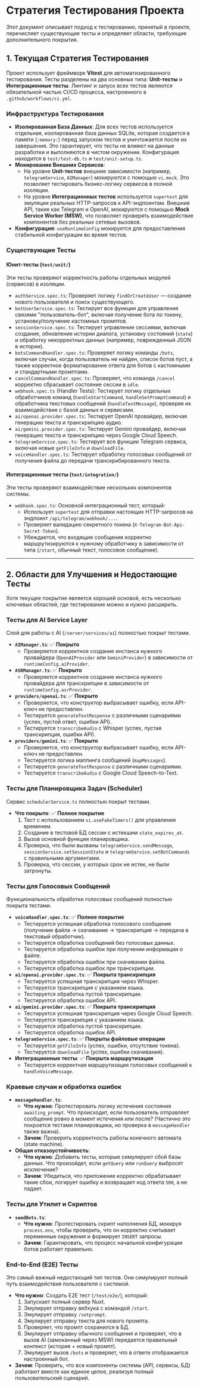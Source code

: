 # Стратегия Тестирования Проекта

Этот документ описывает подход к тестированию, принятый в проекте, перечисляет существующие тесты и определяет области, требующие дополнительного покрытия.

## 1. Текущая Стратегия Тестирования

Проект использует фреймворк **Vitest** для автоматизированного тестирования. Тесты разделены на два основных типа: **Unit-тесты** и **Интеграционные тесты**. Линтинг и запуск всех тестов являются обязательной частью CI/CD процесса, настроенного в `.github/workflows/ci.yml`.

### Инфраструктура Тестирования

- **Изолированная База Данных**: Для всех тестов используется отдельная, изолированная база данных SQLite, которая создается в памяти (`:memory:`) перед запуском тестов и уничтожается после их завершения. Это гарантирует, что тесты не влияют на данные разработки и выполняются в чистом окружении. Конфигурация находится в `test/test-db.ts` и `test/unit-setup.ts`.
- **Мокирование Внешних Сервисов**:
  - На уровне **Unit-тестов** внешние зависимости (например, `telegramService`, `AIManager`) мокируются с помощью `vi.mock`. Это позволяет тестировать бизнес-логику сервисов в полной изоляции.
  - На уровне **Интеграционных тестов** используется `supertest` для эмуляции реальных HTTP-запросов к API-эндпоинтам. Внешние API, такие как Telegram и OpenAI, мокируются с помощью **Mock Service Worker (MSW)**, что позволяет проверять взаимодействие компонентов без реальных сетевых вызовов.
- **Конфигурация**: `useRuntimeConfig` мокируется для предоставления стабильной конфигурации во время тестов.

### Существующие Тесты

#### Юнит-тесты (`test/unit/`)

Эти тесты проверяют корректность работы отдельных модулей (сервисов) в изоляции.

- `authService.spec.ts`: Проверяет логику `findOrCreateUser` — создание нового пользователя и поиск существующего.
- `botUserService.spec.ts`: Тестирует все функции для управления связями "пользователь-бот", включая получение бота по токену, установку/получение кастомных промптов.
- `sessionService.spec.ts`: Тестирует управление сессиями, включая создание, обновление истории диалога, установку состояний (`state`) и обработку некорректных данных (например, поврежденный JSON в истории).
- `botsCommandHandler.spec.ts`: Проверяет логику команды `/bots`, включая случаи, когда пользователь не найден, список ботов пуст, а также корректное форматирование ответа для ботов с кастомными и стандартными промптами.
- `cancelCommandHandler.spec.ts`: Проверяет, что команда `/cancel` корректно сбрасывает состояние сессии в `idle`.
- `webhook.spec.ts` (Handler Tests): Тестирует логику отдельных обработчиков команд (`handleStartCommand`, `handleSetPromptCommand`) и обработчика текстовых сообщений (`handleTextMessage`), проверяя их взаимодействие с базой данных и сервисами.
- `ai/openai.provider.spec.ts`: Тестирует OpenAI провайдер, включая генерацию текста и транскрипцию аудио.
- `ai/gemini.provider.spec.ts`: Тестирует Gemini провайдер, включая генерацию текста и транскрипцию через Google Cloud Speech.
- `telegramService.spec.ts`: Тестирует все функции Telegram сервиса, включая новые `getFileInfo` и `downloadFile`.
- `voiceHandler.spec.ts`: Тестирует обработку голосовых сообщений от получения файла до передачи транскрибированного текста.

#### Интеграционные тесты (`test/integration/`)

Эти тесты проверяют взаимодействие нескольких компонентов системы.

- `webhook.spec.ts`: Основной интеграционный тест, который:
  - Использует `supertest` для отправки настоящих HTTP-запросов на эндпоинт `/api/telegram/webhook/...`.
  - Проверяет валидацию секретного токена (`X-Telegram-Bot-Api-Secret-Token`).
  - Убеждается, что входящие сообщения корректно маршрутизируются к нужному обработчику в зависимости от типа (`/start`, обычный текст, голосовое сообщение).

---

## 2. Области для Улучшения и Недостающие Тесты

Хотя текущее покрытие является хорошей основой, есть несколько ключевых областей, где тестирование можно и нужно расширить.

### Тесты для AI Service Layer

Слой для работы с AI (`/server/services/ai`) полностью покрыт тестами.

- **`AIManager.ts`**: ✅ **Покрыто**
  - Проверяется корректное создание инстанса нужного провайдера (`OpenAIProvider` или `GeminiProvider`) в зависимости от `runtimeConfig.aiProvider`.
- **`ASRManager.ts`**: ✅ **Покрыто**
  - Проверяется корректное создание инстанса нужного провайдера для транскрипции в зависимости от `runtimeConfig.asrProvider`.
- **`providers/openai.ts`**: ✅ **Покрыто**
  - Проверяется, что конструктор выбрасывает ошибку, если API-ключ не предоставлен.
  - Тестируется `generateTextResponse` с различными сценариями (успех, пустой ответ, ошибки API).
  - Тестируется `transcribeAudio` с Whisper (успех, пустая транскрипция, ошибки API).
- **`providers/gemini.ts`**: ✅ **Покрыто**
  - Проверяется, что конструктор выбрасывает ошибку, если API-ключ не предоставлен.
  - Тестируется логика маппинга сообщений (`mapMessages`).
  - Тестируется `generateTextResponse` с различными сценариями.
  - Тестируется `transcribeAudio` с Google Cloud Speech-to-Text.

### Тесты для Планировщика Задач (Scheduler)

Сервис `schedulerService.ts` полностью покрыт тестами.

- **Что покрыто**: ✅ **Полное покрытие**
  1.  Тест с использованием `vi.useFakeTimers()` для управления временем.
  2.  Создание в тестовой БД сессии с истекшим `state_expires_at`.
  3.  Вызов основной функции планировщика.
  4.  Проверка, что были вызваны `telegramService.sendMessage`, `sessionService.setSessionState` и `telegramService.setBotCommands` с правильными аргументами.
  5.  Проверка, что сессии, у которых срок не истек, не были затронуты.

### Тесты для Голосовых Сообщений

Функциональность обработки голосовых сообщений полностью покрыта тестами.

- **`voiceHandler.spec.ts`**: ✅ **Полное покрытие**
  - Тестируется успешная обработка голосового сообщения (получение файла → скачивание → транскрипция → передача в текстовый обработчик).
  - Тестируется обработка сообщений без голосовых данных.
  - Тестируется обработка ошибок при получении информации о файле.
  - Тестируется обработка ошибок при скачивании файла.
  - Тестируется обработка ошибок при транскрипции.
- **`ai/openai.provider.spec.ts`**: ✅ **Покрыта транскрипция**
  - Тестируется успешная транскрипция через Whisper.
  - Тестируется транскрипция с указанием языка.
  - Тестируется обработка пустой транскрипции.
  - Тестируется обработка ошибок API.
- **`ai/gemini.provider.spec.ts`**: ✅ **Покрыта транскрипция**
  - Тестируется успешная транскрипция через Google Cloud Speech.
  - Тестируется транскрипция с указанием языка.
  - Тестируется обработка пустой транскрипции.
  - Тестируется обработка ошибок API.
- **`telegramService.spec.ts`**: ✅ **Покрыты файловые операции**
  - Тестируется `getFileInfo` (успех, ошибки, отсутствие токена).
  - Тестируется `downloadFile` (успех, ошибки скачивания).
- **Интеграционные тесты**: ✅ **Покрыта маршрутизация**
  - Тестируется корректная маршрутизация голосовых сообщений к `handleVoiceMessage`.

### Краевые случаи и обработка ошибок

- **`messageHandler.ts`**:
  - **Что нужно**: Протестировать логику истечения состояния `awaiting_prompt`. Что происходит, если пользователь отправляет сообщение ровно в момент истечения или после? (Частично это покроется тестами планировщика, но проверка в `messageHandler` также важна).
  - **Зачем**: Проверить корректность работы конечного автомата (state machine).
- **Общая отказоустойчивость**:
  - **Что нужно**: Добавить тесты, которые симулируют сбой базы данных. Что произойдет, если `getQuery` или `runQuery` выбросят исключение?
  - **Зачем**: Убедиться, что приложение корректно обрабатывает такие сбои, логирует ошибку и возвращает код ответа `500`, а не падает.

### Тесты для Утилит и Скриптов

- **`seedBots.ts`**:
  - **Что нужно**: Протестировать скрипт наполнения БД, мокируя `process.env`, чтобы проверить, что он корректно считывает переменные окружения и формирует `INSERT` запросы.
  - **Зачем**: Гарантировать, что процесс начальной конфигурации ботов работает правильно.

### End-to-End (E2E) Тесты

Это самый важный недостающий тип тестов. Они симулируют полный путь взаимодействия пользователя с системой.

- **Что нужно**: Создать E2E тест (`/test/e2e/`), который:
  1.  Запускает полный сервер Nuxt.
  2.  Эмулирует отправку вебхука с командой `/start`.
  3.  Эмулирует отправку `/setprompt`.
  4.  Эмулирует отправку текста для нового промпта.
  5.  Проверяет, что промпт сохранился в БД.
  6.  Эмулирует отправку обычного сообщения и проверяет, что в вызов AI (замоканный через MSW) передается правильный контекст (история + новый промпт).
  7.  Эмулирует вызов `/bots` и проверяет, что в ответе отображается настроенный бот.
- **Зачем**: Проверить, что все компоненты системы (API, сервисы, БД) работают вместе как единое целое, реализуя полный пользовательский сценарий.
